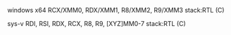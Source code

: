 windows x64
RCX/XMM0, RDX/XMM1, R8/XMM2, R9/XMM3
stack:RTL (C)

sys-v
RDI, RSI, RDX, RCX, R8, R9, [XYZ]MM0-7
stack:RTL (C)
